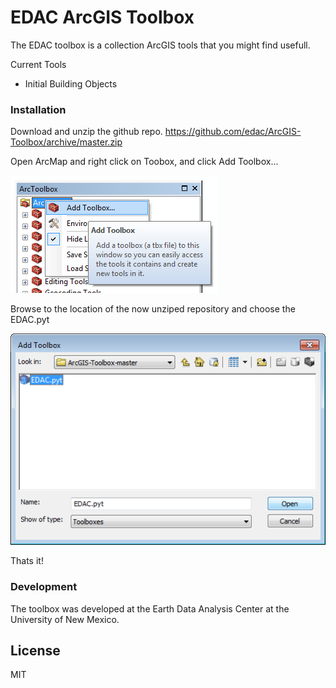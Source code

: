 # EDAC ArcGIS Toolbox


The EDAC toolbox is a collection ArcGIS tools that you might find usefull.

Current Tools
  - Initial Building Objects

### Installation
Download and unzip the github repo.
https://github.com/edac/ArcGIS-Toolbox/archive/master.zip


Open ArcMap and right click on Toobox, and click Add Toolbox...


![](media/TB1.png)


Browse to the location of the now unziped repository and choose the EDAC.pyt


![](media/TB2.png)


Thats it! 


### Development
The toolbox was developed at the Earth Data Analysis Center at the University of New Mexico.



License
----

MIT
